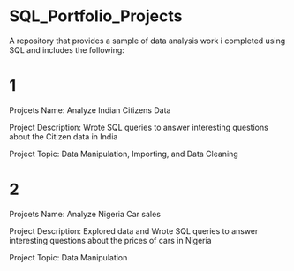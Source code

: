 # SQL_Portfolio_Projects

A repository that provides a sample of data analysis work i completed using SQL and includes the following:

# 1

Projcets Name: Analyze Indian Citizens Data

Project Description: Wrote SQL queries to answer interesting questions about the Citizen data in India

Project Topic: Data Manipulation, Importing, and Data Cleaning 

# 2

Projcets Name: Analyze Nigeria Car sales

Project Description: Explored data and Wrote SQL queries to answer interesting questions about the prices of cars in Nigeria

Project Topic: Data Manipulation
